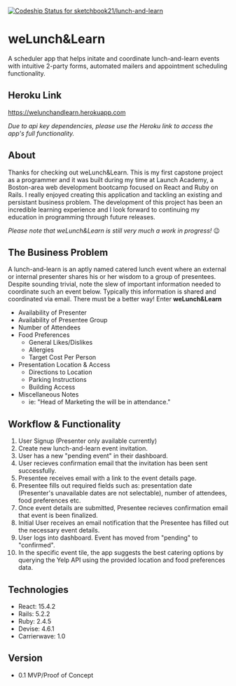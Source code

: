 [![Codeship Status for sketchbook21/lunch-and-learn](https://app.codeship.com/projects/e11e4210-0951-0137-fc98-06b77dea8d40/status?branch=master)](https://app.codeship.com/projects/326128)

# weLunch&Learn
A scheduler app that helps initate and coordinate lunch-and-learn events with intuitive 2-party forms, automated mailers and appointment scheduling functionality.

## Heroku Link
https://welunchandlearn.herokuapp.com

*Due to api key dependencies, please use the Heroku link to access the app's full functionality.*


## About
Thanks for checking out weLunch&Learn. This is my first capstone project as a programmer and it was built during my time at Launch Academy, a Boston-area web development bootcamp focused on React and Ruby on Rails. I really enjoyed creating this application and tackling an existing and persistant business problem. The development of this project has been an incredible learning experience and I look forward to continuing my education in programming through future releases. 

*Please note that weLunch&Learn is still very much a work in progress!* :wink:

## The Business Problem
A lunch-and-learn is an aptly named catered lunch event where an external or internal presenter shares his or her wisdom to a group of presentees. Despite sounding trivial, note the slew of important information needed to coordinate such an event below. Typically this information is shared and coordinated via email. There must be a better way! Enter **weLunch&Learn**
- Availability of Presenter
- Availability of Presentee Group
- Number of Attendees
- Food Preferences
  - General Likes/Dislikes
  - Allergies
  - Target Cost Per Person
- Presentation Location & Access
  - Directions to Location
  - Parking Instructions
  - Building Access
- Miscellaneous Notes
  - ie: "Head of Marketing the will be in attendance."

## Workflow & Functionality
1.  User Signup (Presenter only available currently)
2.  Create new lunch-and-learn event invitation.
3.  User has a new "pending event" in their dashboard.
4.  User recieves confirmation email that the invitation has been sent successfully.
5.  Presentee receives email with a link to the event details page.
6.  Presentee fills out required fields such as: presentation date (Presenter's unavailable dates are not selectable), number of attendees, food preferences etc.
7.  Once event details are submitted, Presentee recieves confirmation email that event is been finalized.
8.  Initial User receives an email notification that the Presentee has filled out the necessary event details.
9.  User logs into dashboard. Event has moved from "pending" to "confirmed". 
10.  In the specific event tile, the app suggests the best catering options by querying the Yelp API using the provided location and food preferences data.

## Technologies

- React: 15.4.2
- Rails: 5.2.2
- Ruby: 2.4.5
- Devise: 4.6.1
- Carrierwave: 1.0

## Version
- 0.1 MVP/Proof of Concept
